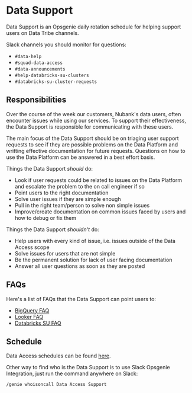 # Data Support

Data Support is an Opsgenie daily rotation schedule for helping support users on Data Tribe channels.

Slack channels you should monitor for questions:

- `#data-help`
- `#squad-data-access`
- `#data-announcements`
- `#help-databricks-su-clusters`
- `#databricks-su-cluster-requests`

## Responsibilities

Over the course of the week our customers, Nubank's data users, often encounter issues while using our services. To support their effectiveness, the Data Support is responsible for communicating with these users.

The main focus of the Data Support should be on triaging user support requests to see if they are possible problems on the Data Platform and writting effective documentation for future requests. Questions on how to use the Data Platform can be answered in a best effort basis.

Things the Data Support *should* do:

- Look if user requests could be related to issues on the Data Platform and escalate the problem to the on call engineer if so
- Point users to the right documentation
- Solve user issues if they are simple enough
- Pull in the right team/person to solve non simple issues
- Improve/create documentation on common issues faced by users and how to debug or fix them

Things the Data Support *shouldn't* do:

- Help users with every kind of issue, i.e. issues outside of the Data Access scope
- Solve issues for users that are not simple
- Be the permanent solution for lack of user facing documentation
- Answer all user questions as soon as they are posted

## FAQs

Here's a list of FAQs that the Data Support can point users to:

- [BigQuery FAQ](https://docs.google.com/document/d/1_49Uk9y5Sj0W9tgkuXMJN3sovDsxLa_sf1Ujxc6E-H4/edit#heading=h.hy1tecvonb9f)
- [Looker FAQ](https://docs.google.com/document/d/1XPz-UT4IMKFnnl_b8gkplSXw-3CaecIY4wtRhNnEGTo/edit#heading=h.hy1tecvonb9f)
- [Databricks SU FAQ](https://docs.google.com/document/d/1u25N1zjsxrffLN5-Ea21tNzpKy7GBg9O36lhImRwQ_4/edit)

## Schedule

Data Access schedules can be found [here](https://nubank.app.opsgenie.com/teams/dashboard/7dd354df-4fdf-4b26-8ae1-f4726948afe4/main).

Other way to find who is the Data Support is to use Slack Opsgenie Integration, just run the command anywhere on Slack:

`/genie whoisoncall Data Access Support`
